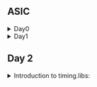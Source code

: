 ## ASIC




<details> <summary>Day0
</summary> 
<details> <summary>Steps to install iverilog
</summary> 
  Update Package List:
Open a terminal and run:

```
sudo apt update
sudo apt install iverilog

```

I have installed iverilog

![Screenshot from 2023-07-31 10-00-34](https://github.com/IIITB-ARUL/IIITB-MT2023529/assets/140998631/cc5c5cc1-34f4-4a34-b7c5-d6e083917f14)


</details>

<details> <summary>Steps to install gtkwave</summary>

Update Package List
Open a terminal and run:
```
sudo apt update
```
Install GTKWave:
```
sudo apt install gtkwave
```
![Screenshot from 2023-07-31 10-01-15](https://github.com/IIITB-ARUL/IIITB-MT2023529/assets/140998631/fe9ee1da-ece4-4e21-aca2-e2fa6001356b)
</details>

 <details> <summary>Steps to install Yosys</summary>

Update Package List
Open a terminal and run:
```
sudo apt update
```
Install Yosys:
```
sudo apt install yosys
```
![Screenshot from 2023-07-31 10-01-35](https://github.com/IIITB-ARUL/IIITB-MT2023529/assets/140998631/9d294e21-a6ac-4a47-aeff-8e5f020c7585)

</details>

<details><summary>Steps to install ngspice</summary>


Dependencies Installation:

```
sudo apt-get install build-essential
sudo apt-get install libxaw7-dev
```


Download the tarball file from link:
 
  https://github.com/The-OpenROAD-Project/OpenSTA


Unpack the file by using the following commands:

```
tar -zxvf ngspice-37.tar.gz
cd ngspice-37
mkdir release
cd release
../configure  --with-x --with-readline=yes --disable-debug
make
sudo make install
```


![Screenshot from 2023-08-05 21-44-33](https://github.com/IIITB-ARUL/IIITB-MT2023529/assets/140998631/7e4a2030-6cb4-4f71-a7ae-e149cb20e916)

</details>

<details><summary>Steps to install Magic</summary>
Install Magic:

```
sudo apt-get install m4
sudo apt-get install tcsh
sudo apt-get install csh
sudo apt-get install libx11-dev
sudo apt-get install tcl-dev tk-dev
sudo apt-get install libcairo2-dev
sudo apt-get install mesa-common-dev libglu1-mesa-dev
sudo apt-get install libncurses-dev
git clone https://github.com/RTimothyEdwards/magic
cd magic
./configure
make
make install
```

  ![Screenshot from 2023-08-05 21-35-52](https://github.com/IIITB-ARUL/IIITB-MT2023529/assets/140998631/c37effb6-a016-4dc9-914a-fa8bd6e72f38)

</details>
<details><summary>Steps to install OpenLane</summary>
Install Dependencies:

```
sudo apt-get update
sudo apt-get upgrade
sudo apt install -y build-essential python3 python3-venv python3-pip make git
```
Docker Installation:
```

sudo apt install apt-transport-https ca-certificates curl software-properties-common
curl -fsSL https://download.docker.com/linux/ubuntu/gpg | sudo gpg --dearmor -o /usr/share/keyrings/docker-archive-keyring.gpg

echo "deb [arch=amd64 signed-by=/usr/share/keyrings/docker-archive-keyring.gpg] https://download.docker.com/linux/ubuntu $(lsb_release -cs) stable" | sudo tee /etc/apt/sources.list.d/docker.list > /dev/null

sudo apt update

sudo apt install docker-ce docker-ce-cli containerd.io

sudo docker run hello-world

sudo groupadd docker
sudo usermod -aG docker $USER
sudo reboot 
```

![Screenshot from 2023-08-05 21-32-09](https://github.com/IIITB-ARUL/IIITB-MT2023529/assets/140998631/51278a13-82f2-4a94-9180-2815d9c7498c)


</details>
<details><summary>Steps to install PDKS and tools</summary>
Proceed with the following commands:
  
```
cd $HOME
git clone https://github.com/The-OpenROAD-Project/OpenLane
cd OpenLane
make
make test
```

</details>

</details>
<details>
<summary> Day1 </summary>

  **Introduction to verilog RTL Design and Synthesis:**

Register Transfer Logic is a representation of the digital circuit at an abstract level.At the RTL level, designers describe the behavior and functionality of a digital system using a hardware description language (HDL) such as Verilog.

**Simulator:**


**Testbench:**

The functionality of the design block can be tested by applying **stimulus** and checking results.The stimulus block is called as testbench.


![Testbench](https://github.com/IIITB-ARUL/IIITB-MT2023529/assets/140998631/ddc87d0b-32cc-405d-938b-0b17be79d182)


**Working of Simulator:**


**Introduction to opensource simulator iverilog:**


**Environment Setup:**

Here  we will look into toolflow setup and files setup which are needed to run the lab.
Create a directory named VLSI and git clone(make a clone or copy of files repo at in a new directory to a local machine) the necessary files:

```
mkdir VLSI
git clone https://github.com/kunalg123/vsdflow.git
git clone https://github.com/kunalg123/sky130RTLDesignAndSynthesisWorkshop.git
```

Once you run the commands the corresponding directories will be created.To navigate through the directories and view the  cloned files use the commands shown in the following image.


![Navigate](https://github.com/IIITB-ARUL/IIITB-MT2023529/assets/140998631/f4175d80-dab8-4911-9975-0db0b1870d5b)


In this section we will first focus on the simulation of the design using **iverilog**.You can see the design files or source files and testbench files in the above image which we are going to use in this lab.


**Working with iverilog and gtkwave:**

Now we are going to load the design file and testbench file in iverilog.To access the file and to simulate it you should move to the **verilog_files** directories as showed in the previous image.

**Simulation:**

We shall compile a 2:1 mux by loading a design file named good_mux.v and its associated testbench file tb_good_mux.v by using the following command:

```
iverilog good_mux.v tb_good_mux.v
```
Now an executable file is created.By executing it(using below command),It will dump a vcd file as you can clearly see in the below image:

```
./aout
```

![Screenshot from 2023-08-09 01-51-42](https://github.com/IIITB-ARUL/IIITB-MT2023529/assets/140998631/dae54b81-6e1d-4cfc-89da-a44403cf90c2)


Now to view the waveform use the following command:

```
gtkwave tb_good_mux.vcd
```

![Screenshot from 2023-08-09 01-59-36](https://github.com/IIITB-ARUL/IIITB-MT2023529/assets/140998631/77c9550e-071a-45f5-ab1c-dee7b7ba2088)

To access and edit the module file,use the following command:

```
gvim tb_good_mux.v -o good_mux.v
```

![Screenshot from 2023-08-09 02-19-27](https://github.com/IIITB-ARUL/IIITB-MT2023529/assets/140998631/545294b9-af11-4d8d-883f-c960a4e1afa7)


**Introduction to  Yosys and logic synthesis:**

Yosys is an open-source software framework for RTL synthesis and formal verification of digital designs.

**Synthesis:**

 It is the process of converting the high-level description into an RTL representation that defines the functional blocks, interconnections, and register transfers within the design. This representation is often in the form of a hardware netlist, which is a list of interconnected logic elements.
 During synthesis, various optimization techniques are applied to improve the design's performance, power efficiency, and area utilization.
 
 The first step synthesizer is going to do is a syntactical check then it will start mapping the design.
 **Example:**

![Synthesis example](https://github.com/IIITB-ARUL/IIITB-MT2023529/assets/140998631/28825050-136b-4778-975e-f23e4b550558)


The conversion of RTL in terms of the standard cells  gates available in the **.lib**.

1.Module maps to the top level ports of the design.

2.The assign statement becomes the mux.

3.The always block  becomes the flipflop.


    
**What is .lib?**

.lib file is a collection of logical modules which includes all basic logic gates. It also contains different flavors of the same gate (2 input AND, 3 input AND – slow, medium and fast version).
This gates will be more than sufficient to form any logical function.

**Purpose of slower cells and faster cells:**



**Introduction to Yosys lab:**

**Steps for Synthesis:**
Move to the directory verilog_files and invoke yosys:

```
cd VLSI/sky130RTLDesignAndSynthesisWorkshop/verilog_files/
yosys
```


![invoke](https://github.com/IIITB-ARUL/IIITB-MT2023529/assets/140998631/30eeeaaf-14d5-44f0-95f1-be26863eff23)


Now to read the library and design files,give the following cmmand in the yosys prompt:

```
read_liberty -lib ../lib/sky130_fd_sc_hd__tt_025C_1v80.lib
read_verilog good_mux.v
```


![readlib](https://github.com/IIITB-ARUL/IIITB-MT2023529/assets/140998631/2f487b4b-551d-408a-9216-adb8706d33f5)


Synthesize the module using command:

*synt -top <name.v>*

Here we will synthesize a mux,

```
synth -top good_mux.v
```

**Note:** If the design is spanning more than one  file append remaining file names to the above command.

![Synth](https://github.com/IIITB-ARUL/IIITB-MT2023529/assets/140998631/afe0511e-123f-4696-8832-486a97745218)

**abc command:** 

This command converts our RTL file into set of gates,i.e., the logic of good_mux is realized in terms of standard cell gates available in the **sky130_fd_sc_hd__tt_025C_1v80.lib** library.

Generate netlist:

```
abc -liberty ../lib/sky130_fd_sc_hd__tt_025C_1v80.lib
```

![abc](https://github.com/IIITB-ARUL/IIITB-MT2023529/assets/140998631/3b297d30-2e31-4170-a4ef-6569682c311f)


It also infers number of inputs and outputs in the design.


**show command:**

It is  used to see the logic the synthesizer has realized.It will show the graphical version of logic it has realized.

```
show
```


</details>

## Day 2
<details> <summary> Introduction to timing.libs:

</summary>

To view the contents present in the library file,give the following commands:

```
gvim ../lib/sky130_fd_sc_hd__tt_025C_1v80.lib
```

**sky130_fd_sc_hd__tt_025C_1v80:**

*sky denotes skywater,the name of library.*

*tt denotes typical(libraries can be fast slow typical).*

*025C denotes temperature.*

*1v80 denotes voltage.*


![lib](https://github.com/IIITB-ARUL/IIITB-MT2023529/assets/140998631/727802ee-c8f1-4c90-8719-fdc2d8d1a5fc)

There are three very important parameters which have have to be taken into consideration seriously for the design to work desirably:

1.Process

2.Voltage 

3.Temparature



**Process:**

This refers to the natural variability that occurs during the semiconductor manufacturing process. Process variation can lead to differences in transistor performance, gate delays, and other electrical properties.

**Voltage:**

Voltage variations or supply voltage fluctuations can impact the performance of digital circuits. If the supply voltage deviates from the expected value, it can affect the threshold voltages of transistors, leading to changes in the propagation delays and power consumption of the circuit.


**Temaparature:**

Temperature variations can also influence the behavior of digital circuits. Higher temperatures can cause transistors to become more leaky, leading to increased power consumption and potentially affecting the timing behavior of the circuit.


Our libraries will be characterized to model these **PVT** variations.

**.lib is a  bucket of all the standard cells**.So to highlight the begining of the cell definition use the below keyword:

```
:se hls
```


![cell highlight ](https://github.com/IIITB-ARUL/IIITB-MT2023529/assets/140998631/d0e761ff-a10d-4479-a40e-5e7f1c017667)


To see the different flavours of the same cells and different cells:

```
:g//
```



![diff cells](https://github.com/IIITB-ARUL/IIITB-MT2023529/assets/140998631/cf777ebd-5466-4680-839d-dbf0ddd26376)



To understand the functionality:

.lib is going to contain different features of cell.To understand the characteristics of the cell we can look at the equivalent verilog model.

Proceed with the following keyword in the library file:

```
sp ../my_lib/verilog_model/sky130_fd_sc_hd.v
```


![Features of cells](https://github.com/IIITB-ARUL/IIITB-MT2023529/assets/140998631/ab9175bc-8916-47a7-b74e-c9740ddad546)

You can infer that .lib contains information about area number,leakage power,powerport.

It also describes each input combination,i.e., 32 combinations for 5 inputs:

![Screenshot from 2023-08-12 23-52-35](https://github.com/IIITB-ARUL/IIITB-MT2023529/assets/140998631/6917ed42-2859-4182-ade6-e2bda174566e)


>The input capacitance of the pin.

>The power related to that input pin.

>the transition related to that pin.

>The delay related to that pin.



</details>

